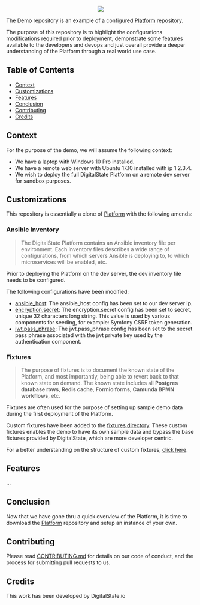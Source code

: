 <p align="center"><a href="http://digitalstate.ca" target="_blank">
    <img src="https://avatars3.githubusercontent.com/u/12055994?s=200&v=4">
</a></p>

The Demo repository is an example of a configured [Platform](https://github.com/DigitalState/Platform) repository.

The purpose of this repository is to highlight the configurations modifications required prior to deployment, demonstrate some features available to the developers and devops and just overall provide a deeper understanding of the Platform through a real world use case.

## Table of Contents

- [Context](#context)
- [Customizations](#customizations)
- [Features](#features)
- [Conclusion](#conclusion)
- [Contributing](#contributing)
- [Credits](#credits)

## Context

For the purpose of the demo, we will assume the following context:

- We have a laptop with Windows 10 Pro installed.
- We have a remote web server with Ubuntu 17.10 installed with ip 1.2.3.4.
- We wish to deploy the full DigitalState Platform on a remote dev server for sandbox purposes.

## Customizations

This repository is essentially a clone of [Platform](https://github.com/DigitalState/Platform) with the following amends:

### Ansible Inventory

> The DigitalState Platform contains an Ansible inventory file per environment. Each inventory files describes a wide range of configurations, from which servers Ansible is deploying to, to which microservices will be enabled, etc.

Prior to deploying the Platform on the dev server, the dev inventory file needs to be configured.

The following configurations have been modified:

- [ansible_host](https://github.com/DigitalState/Demo/blob/master/platform/ansible/env/dev/inventory.yml#L7): The ansible_host config has been set to our dev server ip.
- [encryption.secret](https://github.com/DigitalState/Demo/blob/master/platform/ansible/env/dev/inventory.yml#L16): The encryption.secret config has been set to secret, unique 32 characters long string. This value is used by various components for seeding, for example: Symfony CSRF token generation.
- [jwt.pass_phrase](https://github.com/DigitalState/Demo/blob/master/platform/ansible/env/dev/inventory.yml#L18): The jwt.pass_phrase config has been set to the secret pass phrase associated with the jwt private key used by the authentication component.

### Fixtures

> The purpose of fixtures is to document the known state of the Platform, and most importantly, being able to revert back to that known state on demand. The known state includes all **Postgres database rows**, **Redis cache**, **Formio forms**, **Camunda BPMN workflows**, etc.

Fixtures are often used for the purpose of setting up sample demo data during the first deployment of the Platform.

Custom fixtures have been added to the [fixtures directory](resource/fixtures). These custom fixtures enables the demo to have its own sample data and bypass the base fixtures provided by DigitalState, which are more developer centric.

For a better understanding on the structure of custom fixtures, [click here](resource/fixtures).

## Features

...

## Conclusion

Now that we have gone thru a quick overview of the Platform, it is time to download the [Platform](https://github.com/DigitalState/Platform) repository and setup an instance of your own.

## Contributing

Please read [CONTRIBUTING.md](CONTRIBUTING.md) for details on our code of conduct, and the process for submitting pull requests to us.

## Credits

This work has been developed by DigitalState.io
